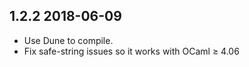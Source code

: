1.2.2 2018-06-09
----------------

- Use Dune to compile.
- Fix safe-string issues so it works with OCaml ≥ 4.06
